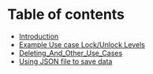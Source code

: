 # Table of contents

* [Introduction](README.md)
* [Example Use case Lock/Unlock Levels](Chap02-Use\_Cases.md)
* [Deleting\_And\_Other\_Use\_Cases](Chap03-Deleting\_And\_Other\_Cases.md)
* [Using JSON file to save data](Chap04-Using\_JSON.md)
